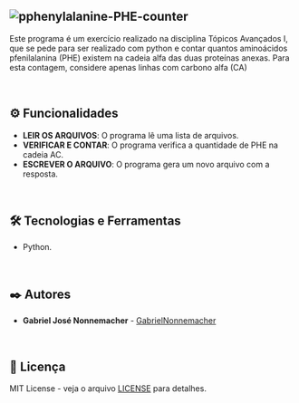 ![pphenylalanine-PHE-counter](https://github.com/GabrielNonnemacher/pphenylalanine-PHE-counter/blob/master/assets/images/readme-PTBR.png)
----------

Este programa é um exercício realizado na disciplina Tópicos Avançados I, que se pede para ser realizado com python e contar quantos aminoácidos pfenilalanina (PHE) existem na cadeia alfa das duas proteínas anexas. Para esta contagem, considere apenas linhas com carbono alfa (CA)

<br/>

## ⚙️ Funcionalidades

 * **LEIR OS ARQUIVOS**: O programa lê uma lista de arquivos.
  * **VERIFICAR E CONTAR**: O programa verifica a quantidade de PHE na cadeia AC.
  * **ESCREVER O ARQUIVO**: O programa gera um novo arquivo com a resposta.

<br/>

## 🛠️ Tecnologias e Ferramentas

* Python.
  
<br/>

## ✒️ Autores

* **Gabriel José Nonnemacher** - [GabrielNonnemacher](https://github.com/GabrielNonnemacher)

<br/>

## 📄 Licença

MIT License - veja o arquivo [LICENSE](https://github.com/GabrielNonnemacher/pphenylalanine-PHE-counter/blob/master/LICENSE) para detalhes.
